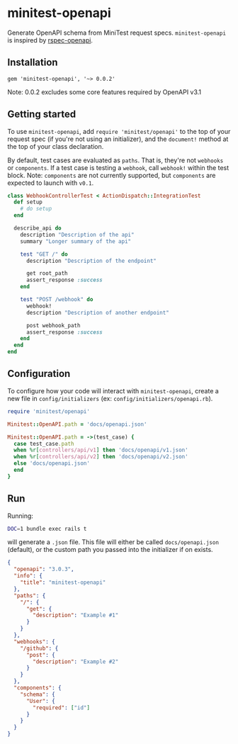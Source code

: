 # minitest-openapi
Generate OpenAPI schema from MiniTest request specs. `minitest-openapi` 
is inspired by [rspec-openapi](https://github.com/exoego/rspec-openapi).

## Installation
```
gem 'minitest-openapi', '~> 0.0.2'
```

Note: 0.0.2 excludes some core features required by OpenAPI v3.1

## Getting started
To use `minitest-openapi`, add `require 'minitest/openapi'` to 
the top of your request spec (if you're not using an initializer), and the `document!` method at the top of 
your class declaration.

By default, test cases are evaluated as `paths`. That is, 
they're not `webhooks` or `components`. If a test case is testing a 
`webhook`, call `webhook!` within the test block. Note: `components` 
are not currently supported, but `components` are expected to launch
with `v0.1`.

```rb
class WebhookControllerTest < ActionDispatch::IntegrationTest
  def setup
    # do setup
  end 

  describe_api do
    description "Description of the api"
    summary "Longer summary of the api"

    test "GET /" do
      description "Description of the endpoint"

      get root_path
      assert_response :success
    end

    test "POST /webhook" do
      webhook!
      description "Description of another endpoint"

      post webhook_path
      assert_response :success
    end
  end
end
```

## Configuration
To configure how your code will interact with `minitest-openapi`, 
create a new file in `config/initializers` (ex: `config/initializers/openapi.rb`).

```rb
require 'minitest/openapi' 

Minitest::OpenAPI.path = 'docs/openapi.json'

Minitest::OpenAPI.path = ->(test_case) {
  case test_case.path 
  when %r[controllers/api/v1] then 'docs/openapi/v1.json'
  when %r[controllers/api/v2] then 'docs/openapi/v2.json'
  else 'docs/openapi.json'
  end
}
```

## Run 
Running: 
```bash
DOC=1 bundle exec rails t
```

will generate a `.json` file. This file will either be called
`docs/openapi.json` (default), or the custom path you passed into the initializer
if on exists.

```json
{
  "openapi": "3.0.3",
  "info": {
    "title": "minitest-openapi"
  },
  "paths": {
    "/": {
      "get": {
        "description": "Example #1"
      }
    }
  },
  "webhooks": {
    "/github": {
      "post": {
        "description": "Example #2"
      }
    }
  },
  "components": {
    "schema": {
      "User": {
        "required": ["id"]
      }
    }
  }
}
```
